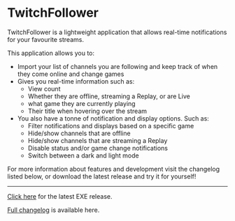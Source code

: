 # TwitchFollower

TwitchFollower is a lightweight application that allows real-time notifications for your favourite streams.

This application allows you to:
- Import your list of channels you are following and keep track of when they come online and change games
- Gives you real-time information such as:
	- View count
	- Whether they are offline, streaming a Replay, or are Live
	- what game they are currently playing
	- Their title when hovering over the stream
- You also have a tonne of notification and display options. Such as:
	- Filter notifications and displays based on a specific game
	- Hide/show channels that are offline
	- Hide/show channels that are streaming a Replay
	- Disable status and/or game change notifications
	- Switch between a dark and light mode

For more information about features and development visit the changelog listed below, or download the latest release and try it for yourself! 

---
[Click here](https://github.com/MarioScripts/TwitchFollower/releases/download/v2.5/TwitchFollower.exe) for the latest EXE release.

[Full changelog](https://raw.githubusercontent.com/MarioScripts/TwitchFollower/develop/CHANGELOG.md) is available here.
